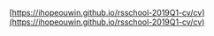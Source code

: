 [https://ihopeouwin.github.io/rsschool-2019Q1-cv/cv](https://ihopeouwin.github.io/rsschool-2019Q1-cv/cv)
